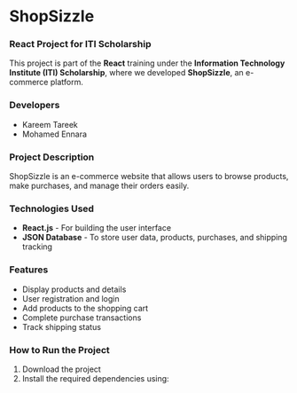 # ShopSizzle

### React Project for ITI Scholarship

This project is part of the **React** training under the **Information Technology Institute (ITI) Scholarship**, where we developed **ShopSizzle**, an e-commerce platform.

### Developers
* Kareem Tareek
* Mohamed Ennara  


### Project Description
ShopSizzle is an e-commerce website that allows users to browse products, make purchases, and manage their orders easily.

### Technologies Used
* **React.js** - For building the user interface  
* **JSON Database** - To store user data, products, purchases, and shipping tracking  

### Features
* Display products and details  
* User registration and login  
* Add products to the shopping cart  
* Complete purchase transactions  
* Track shipping status  

### How to Run the Project
1. Download the project  
2. Install the required dependencies using:
